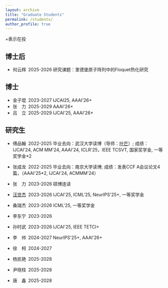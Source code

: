```yaml
---
layout: archive
title: "Graduate Students"
permalink: /students/
author_profile: true
---
```

+表示在投


博士后
------
* 何云辉&#8194;2025-2026 研究课题：里德堡原子阵列中的Floquet热化研究

博士
------
* 金子堒&#8194;2023-2027 IJCAI25, AAAI'26+
* 张&#8195;力&#8194;2025-2029 AAAI'26+
* 吕&#8195;立&#8194;2025-2029 IJCAI'25, AAAI'26+

研究生
------
* 傅品翰&#8194;2022-2025 毕业去向：武汉大学读博（导师：[叶芒](https://marswhu.github.io/index.html)）; 成绩：IJCAI'24, ACM MM'24, AAAI'24, ICLR'25，IEEE TCSVT, 国家奖学金, 一等奖学金*2
* 张成龙&#8194;2022-2025 毕业去向：南京大学读博; 成绩：发表CCF A会议论文4篇，（AAAI'25*2, IJCAI'24, ACMMM'24）
* 张&#8195;力&#8194;2023-2026 硕博连读
* [汪世杰](jie019.github.io)&#8194;2023-2026 IJCAI'25, ICML'25, NeurIPS'25+, 一等奖学金
* 桑瑞杰&#8194;2023-2026 ICML'25, 一等奖学金
* 李东宁&#8194;2023-2026
* 孙时武&#8194;2023-2026 IJCAI'25, IEEE TETCI+
* 李&#8195;帅&#8194;2024-2027 NeurIPS'25+, AAAI'26+
* 徐&#8195;柯&#8194;2024-2027
* 杨凯艳&#8194;2025-2028
* 尹晓柱&#8194;2025-2028
* 唐&#8195;鑫&#8194;2025-2028



  <!--
&#160; 空一格
&#8194; 空两格
&#8195; 空四格
注意：不要漏掉分号
-->




